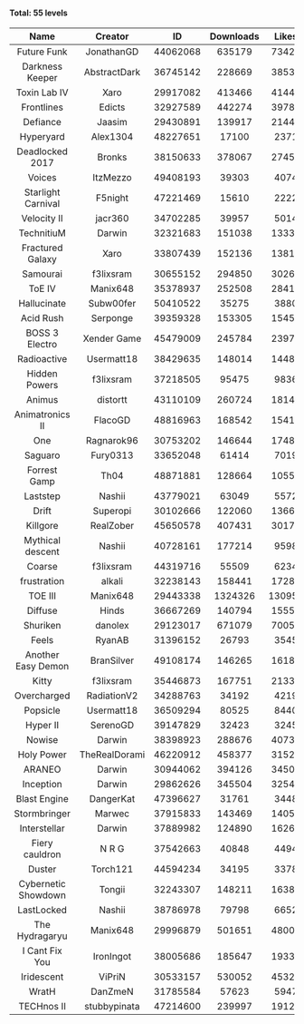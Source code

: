 #### Total: 55 levels

| Name | Creator | ID | Downloads | Likes |
|:---:|:---:|:---:|:---:|:---:|
| Future Funk | JonathanGD | 44062068 | 635179 | 73429
| Darkness Keeper | AbstractDark | 36745142 | 228669 | 38538
| Toxin Lab IV | Xaro | 29917082 | 413466 | 41445
| Frontlines | Edicts | 32927589 | 442274 | 39783
| Defiance | Jaasim | 29430891 | 139917 | 21446
| Hyperyard | Alex1304 | 48227651 | 17100 | 2371
| Deadlocked 2017 | Bronks | 38150633 | 378067 | 27452
| Voices | ItzMezzo | 49408193 | 39303 | 4074
| Starlight Carnival | F5night | 47221469 | 15610 | 2222
| Velocity II | jacr360 | 34702285 | 39957 | 5014
| TechnitiuM | Darwin | 32321683 | 151038 | 13336
| Fractured Galaxy  | Xaro | 33807439 | 152136 | 13816
| Samourai | f3lixsram | 30655152 | 294850 | 30261
| ToE IV  | Manix648 | 35378937 | 252508 | 28416
| Hallucinate | Subw00fer | 50410522 | 35275 | 3880
| Acid Rush | Serponge | 39359328 | 153305 | 15451
| BOSS 3 Electro | Xender Game | 45479009 | 245784 | 23977
| Radioactive | Usermatt18 | 38429635 | 148014 | 14486
| Hidden Powers | f3lixsram | 37218505 | 95475 | 9836
| Animus | distortt | 43110109 | 260724 | 18148
| Animatronics II | FlacoGD | 48816963 | 168542 | 15414
| One | Ragnarok96 | 30753202 | 146644 | 17487
| Saguaro | Fury0313 | 33652048 | 61414 | 7019
| Forrest Gamp | Th04 | 48871881 | 128664 | 10556
| Laststep | Nashii | 43779021 | 63049 | 5572
| Drift | Superopi | 30102666 | 122060 | 13666
| Killgore | RealZober | 45650578 | 407431 | 30175
| Mythical descent | Nashii | 40728161 | 177214 | 9598
| Coarse | f3lixsram | 44319716 | 55509 | 6234
| frustration | alkali | 32238143 | 158441 | 17281
| TOE III | Manix648 | 29443338 | 1324326 | 130957
| Diffuse | Hinds | 36667269 | 140794 | 15559
| Shuriken | danolex | 29123017 | 671079 | 70054
| Feels | RyanAB | 31396152 | 26793 | 3545
| Another Easy Demon | BranSilver | 49108174 | 146265 | 16182
| Kitty | f3lixsram | 35446873 | 167751 | 21338
| Overcharged | RadiationV2 | 34288763 | 34192 | 4219
| Popsicle | Usermatt18 | 36509294 | 80525 | 8440
| Hyper II | SerenoGD | 39147829 | 32423 | 3245
| Nowise | Darwin | 38398923 | 288676 | 40736
| Holy Power | TheRealDorami | 46220912 | 458377 | 31522
| ARANEO | Darwin | 30944062 | 394126 | 34509
| Inception | Darwin | 29862626 | 345504 | 32543
| Blast Engine | DangerKat | 47396627 | 31761 | 3448
| Stormbringer | Marwec | 37915833 | 143469 | 14051
| Interstellar | Darwin | 37889982 | 124890 | 16263
| Fiery cauldron | N R G | 37542663 | 40848 | 4494
| Duster | Torch121 | 44594234 | 34195 | 3378
| Cybernetic Showdown  | Tongii | 32243307 | 148211 | 16380
| LastLocked | Nashii | 38786978 | 79798 | 6652
| The Hydragaryu | Manix648 | 29996879 | 501651 | 48004
| I Cant Fix You | IronIngot | 38005686 | 185647 | 19338
| Iridescent | ViPriN | 30533157 | 530052 | 45326
| WratH | DanZmeN | 31785584 | 57623 | 5947
| TECHnos II | stubbypinata | 47214600 | 239997 | 19126
